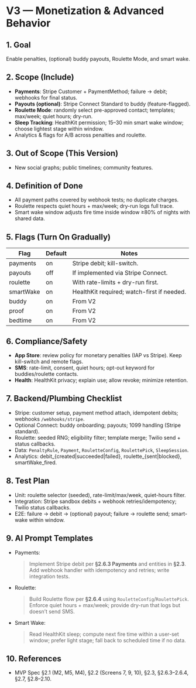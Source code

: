 # V3 — Monetization & Advanced Behavior

## 1. Goal
Enable penalties, (optional) buddy payouts, Roulette Mode, and smart wake.

## 2. Scope (Include)
- **Payments**: Stripe Customer + PaymentMethod; failure → debit; webhooks for final status.
- **Payouts (optional)**: Stripe Connect Standard to buddy (feature-flagged).
- **Roulette Mode**: randomly select pre-approved contact; templates; max/week; quiet hours; dry-run.
- **Sleep Tracking**: HealthKit permission; 15–30 min smart wake window; choose lightest stage within window.
- Analytics & flags for A/B across penalties and roulette.

## 3. Out of Scope (This Version)
- New social graphs; public timelines; community features.

## 4. Definition of Done
- All payment paths covered by webhook tests; no duplicate charges.
- Roulette respects quiet hours + max/week; dry-run logs full trace.
- Smart wake window adjusts fire time inside window ≥80% of nights with shared data.

## 5. Flags (Turn On Gradually)
| Flag      | Default | Notes                                        |
|-----------|---------|----------------------------------------------|
| payments  | on      | Stripe debit; kill-switch.                   |
| payouts   | off     | If implemented via Stripe Connect.           |
| roulette  | on      | With rate-limits + dry-run first.            |
| smartWake | on      | HealthKit required; watch-first if needed.   |
| buddy     | on      | From V2                                      |
| proof     | on      | From V2                                      |
| bedtime   | on      | From V2                                      |

## 6. Compliance/Safety
- **App Store**: review policy for monetary penalties (IAP vs Stripe). Keep kill-switch and remote flags.
- **SMS**: rate-limit, consent, quiet hours; opt-out keyword for buddies/roulette contacts.
- **Health**: HealthKit privacy; explain use; allow revoke; minimize retention.

## 7. Backend/Plumbing Checklist
- Stripe: customer setup, payment method attach, idempotent debits; webhooks `/webhooks/stripe`.
- Optional Connect: buddy onboarding; payouts; 1099 handling (Stripe standard).
- Roulette: seeded RNG; eligibility filter; template merge; Twilio send + status callbacks.
- Data: `PenaltyRule`, `Payment`, `RouletteConfig`, `RoulettePick`, `SleepSession`.
- Analytics: debit_{created|succeeded|failed}, roulette_{sent|blocked}, smartWake_fired.

## 8. Test Plan
- Unit: roulette selector (seeded), rate-limit/max/week, quiet-hours filter.
- Integration: Stripe sandbox debits + webhook retries/idempotency; Twilio status callbacks.
- E2E: failure → debit → (optional) payout; failure → roulette send; smart-wake within window.

## 9. AI Prompt Templates
- Payments:
  > Implement Stripe debit per **§2.6.3 Payments** and entities in **§2.3**. Add webhook handler with idempotency and retries; write integration tests.
- Roulette:
  > Build Roulette flow per **§2.6.4** using `RouletteConfig`/`RoulettePick`. Enforce quiet hours + max/week; provide dry-run that logs but doesn’t send SMS.
- Smart Wake:
  > Read HealthKit sleep; compute next fire time within a user-set window; prefer light stage; fall back to scheduled time if no data.

## 10. References
- MVP Spec §2.1 (M2, M5, M4), §2.2 (Screens 7, 9, 10), §2.3, §2.6.3–2.6.4, §2.7, §2.8–2.10.
